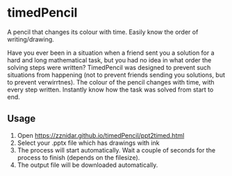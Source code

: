 # timedPencil
A pencil that changes its colour with time. Easily know the order of writing/drawing.

Have you ever been in a situation when a friend sent you a solution for a hard and long mathematical task, but you had no idea in what order the solving steps were written?
TimedPencil was designed to prevent such situations from happening (not to prevent friends sending you solutions, but to prevent verwirrtnes).
The colour of the pencil changes with time, with every step written.
Instantly know how the task was solved from start to end.

## Usage
1. Open https://zznidar.github.io/timedPencil/ppt2timed.html
2. Select your .pptx file which has drawings with ink
3. The process will start automatically. Wait a couple of seconds for the process to finish (depends on the filesize).
4. The output file will be downloaded automatically. 